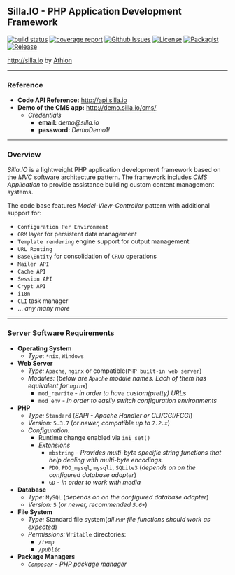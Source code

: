 ## Silla.IO - PHP Application Development Framework

[![build status](https://gitlab.athlonsofia.com/athlon/silla.io/badges/master/build.svg)](https://gitlab.athlonsofia.com/athlon/silla.io/commits/master)
[![coverage report](https://gitlab.athlonsofia.com/athlon/silla.io/badges/master/coverage.svg)](https://gitlab.athlonsofia.com/athlon/silla.io/commits/master)
[![Github Issues](https://img.shields.io/github/issues/WeAreAthlon/silla.io.svg?style=flat-square)](https://github.com/WeAreAthlon/silla.io/issues)
[![License](https://img.shields.io/badge/license-GPL-blue.svg?style=flat-square)](https://github.com/WeAreAthlon/silla.io/blob/master/LICENSE.txt)
[![Packagist](https://img.shields.io/packagist/dt/weareathlon/silla.io.svg?style=flat-square)](https://packagist.org/packages/weareathlon/silla.io)
[![Release](https://img.shields.io/github/release/WeAreAthlon/silla.io.svg?style=flat-square)](https://github.com/WeAreAthlon/silla.io/releases)

http://silla.io by [Athlon](http://weareathlon.com)

***

### Reference

* **Code API Reference:** http://api.silla.io
* **Demo of the CMS app:** http://demo.silla.io/cms/
    * *Credentials*
        * **email:** _demo@silla.io_
        * **password:** _DemoDemo1!_

***

### Overview

_Silla.IO_ is a lightweight PHP application development framework based on the *MVC* software architecture pattern. 
The framework includes *CMS Application* to provide assistance building custom content management systems.

The code base features *Model-View-Controller* pattern with additional support for:
* `Configuration Per Environment`
* `ORM` layer for persistent data management
* `Template rendering` engine support for output management
* `URL Routing`
* `Base\Entity` for consolidation of `CRUD` operations
* `Mailer API`
* `Cache API`
* `Session API`
* `Crypt API`
* `i18n`
* `CLI` task manager
* ... *any many more*

***

### Server Software Requirements

* **Operating System**
  * *Type*: `*nix`, `Windows`
* **Web Server**
  * *Type:* `Apache`, `nginx` or compatible(`PHP built-in web server`)
  * *Modules:* (*below are `Apache` module names. Each of them has equivalent for `nginx`*)
    * `mod_rewrite` - *in order to have custom(pretty) URLs*
    * `mod_env` - *in order to easily switch configuration environments*
* **PHP**
  * *Type:* `Standard` (*SAPI - Apache Handler or CLI/CGI/FCGI*)
  * *Version:* `5.3.7` (*or newer, compatible up to `7.2.x`*)
  * *Configuration:*
    * Runtime change enabled via `ini_set()`
    * *Extensions*
      * `mbstring` - *Provides multi-byte specific string functions that help dealing with multi-byte encodings.*
      * `PDO`, `PDO_mysql`, `mysqli`, `SQLite3` (*depends on on the configured database adapter*)
      * `GD` - *in order to work with media*
* **Database**
  * *Type:* `MySQL` (*depends on on the configured database adapter*)
  * *Version:* `5` (*or newer, recommended `5.6+`*)
* **File System**
  * *Type:* Standard file system(*all `PHP` file functions should work as expected*)
  * *Permissions:* `Writable` directories:
    * *`/temp`*
    * *`/public`*
* **Package Managers**
  * *`Composer`* - *PHP package manager*
